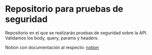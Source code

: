 # Repositorio para pruebas de seguridad

Repositorio en el que se realizarán pruebas de seguridad sobre la API. Validamos los body, query, params y headers. 

Notion con documentación al respecto: [notion](https://zest-camera-d2f.notion.site/API-Seguridad-en-Body-Headers-1168d5700e2b803aa3b0ca6792404946)